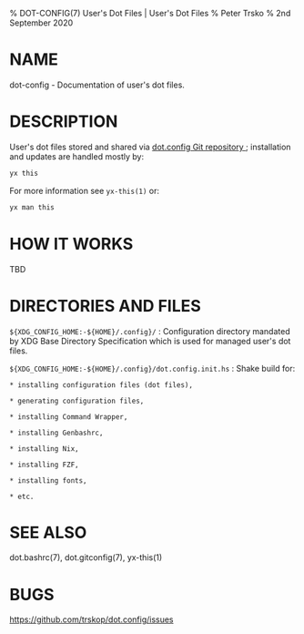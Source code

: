% DOT-CONFIG(7) User's Dot Files | User's Dot Files
% Peter Trsko
% 2nd September 2020

# NAME

dot-config - Documentation of user's dot files.


# DESCRIPTION

User's dot files stored and shared via [dot.config Git repository
](https://github.com/trskop/dot.config); installation and updates are handled
mostly by:

```Bash
yx this
```

For more information see `yx-this(1)` or:

```Bash
yx man this
```


# HOW IT WORKS

TBD


# DIRECTORIES AND FILES

`${XDG_CONFIG_HOME:-${HOME}/.config}/`
:   Configuration directory mandated by XDG Base Directory Specification which
    is used for managed user's dot files.

`${XDG_CONFIG_HOME:-${HOME}/.config}/dot.config.init.hs`
:   Shake build for:

    * installing configuration files (dot files),

    * generating configuration files,

    * installing Command Wrapper,

    * installing Genbashrc,

    * installing Nix,

    * installing FZF,

    * installing fonts,

    * etc.


# SEE ALSO

dot.bashrc(7),
dot.gitconfig(7),
yx-this(1)


# BUGS

<https://github.com/trskop/dot.config/issues>
